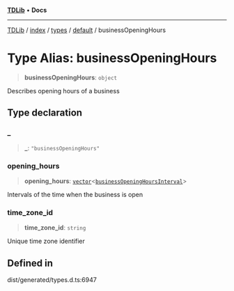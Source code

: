 [**TDLib**](../../../../../../README.md) • **Docs**

***

[TDLib](../../../../../../modules.md) / [index](../../../../../README.md) / [types](../../../README.md) / [default](../README.md) / businessOpeningHours

# Type Alias: businessOpeningHours

> **businessOpeningHours**: `object`

Describes opening hours of a business

## Type declaration

### \_

> **\_**: `"businessOpeningHours"`

### opening\_hours

> **opening\_hours**: [`vector`](vector.md)\<[`businessOpeningHoursInterval`](businessOpeningHoursInterval-1.md)\>

Intervals of the time when the business is open

### time\_zone\_id

> **time\_zone\_id**: `string`

Unique time zone identifier

## Defined in

dist/generated/types.d.ts:6947

